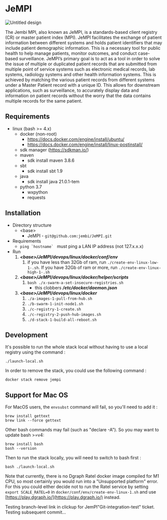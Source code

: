 # JeMPI

![Untitled design](https://user-images.githubusercontent.com/41700488/158391814-b78219dc-0359-4024-b7bd-2dec792b5b15.png)

The Jembi MPI, also known as JeMPI, is a standards-based client registry (CR) or master patient index (MPI). JeMPI facilitates the exchange of patient information between different systems and holds patient identifiers that may include patient demographic information. This is a necessary tool for public health to help manage patients, monitor outcomes, and conduct case-based surveillance. JeMPI’s primary goal is to act as a tool in order to solve the issue of multiple or duplicated patient records that are submitted from multiple point of service systems such as electronic medical records, lab systems, radiology systems and other health information systems. This is achieved by matching the various patient records from different systems under a Master Patient record with a unique ID. This allows for downstream applications, such as surveillance, to accurately display data and information on patient records without the worry that the data contains multiple records for the same patient.

## Requirements

- linux (bash >= 4.x)
  - docker (non-root)
    - https://docs.docker.com/engine/install/ubuntu/
    - https://docs.docker.com/engine/install/linux-postinstall/
  - sdk manager (https://sdkman.io/)
  - maven
    - sdk install maven 3.8.6
  - sbt
    - sdk install sbt 1.9
  - java
    - sdk install java 21.0.1-tem
  - python 3.7
    - wxpython
    - requests

## Installation

- Directory structure
  - \<base>
    - JeMPI - `git@github.com:jembi/JeMPI.git`
- Requirements
  - `` ping `hostname`  `` must ping a LAN IP address (not 127.x.x.x)
- Run
  1. **_\<base>/JeMPI/devops/linux/docker/conf/env_**
     1. if you have less than 32Gb of ram, run `./create-env-linux-low-1-.sh`. If you have 32Gb of ram or more, run `./create-env-linux-high-1-.sh`
  2. **_\<base>/JeMPI/devops/linux/docker/helper/scripts_**
     1. `bash ./x-swarm-a-set-insecure-registries.sh`
        - this clobbers **_/etc/docker/daemon.json_**
  3. **_\<base>/JeMPI/devops/linux/docker_**
     1. `./a-images-1-pull-from-hub.sh`
     2. `./b-swarm-1-init-node1.sh`
     3. `./c-registry-1-create.sh`
     4. `./c-registry-2-push-hub-images.sh`
     5. `./d-stack-1-build-all-reboot.sh`

## Development

It's possible to run the whole stack local without having to use a local registry using the command :

```
./launch-local.sh
```

In order to remove the stack, you could use the following command :

```
docker stack remove jempi
```

## Support for Mac OS

For MacOS users, the `envsubst` command will fail, so you'll need to add it :

```
brew install gettext
brew link --force gettext
```

Other bash commands may fail (such as "declare -A"). So you may want to update bash >=v4:

```
brew install bash
bash --version
```

Then to run the stack locally, you will need to switch to bash first :

```
bash ./launch-local.sh
```

Note that currently, there is no Dgraph Ratel docker image compiled for M1 CPU, so most certainly you would run into a "Unsupported platform" error. For this you could either decide not to run the Ratel service by setting `export SCALE_RATEL=0` in `docker/conf/env/create-env-linux-1.sh` and use [https://play.dgraph.io/](https://play.dgraph.io/) instead.

Testing branch-level link in clickup for JemPI"Git-integration-test" ticket.
Testing subsequent commit...
